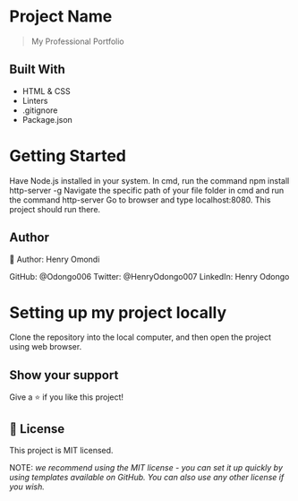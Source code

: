 # Project Name
> My Professional Portfolio

## Built With
- HTML & CSS
- Linters
- .gitignore
- Package.json

# Getting Started
Have  Node.js installed in your system.
In cmd, run the command npm install http-server -g
Navigate the specific path of your file folder in cmd and run the command http-server
Go to browser and type localhost:8080. This project should run there.

## Author
👤 Author: Henry Omondi

GitHub: @Odongo006
Twitter: @HenryOdongo007
LinkedIn: Henry Odongo

# Setting up my project locally
Clone the repository into the local computer, and then open the project using web browser.

## Show your support
Give a ⭐️ if you like this project!

## 📝 License
This project is MIT licensed.

NOTE: *we recommend using the MIT license - you can set it up quickly by using templates available on GitHub. You can also use any other license if you wish.*

